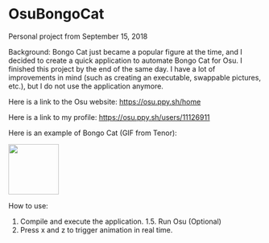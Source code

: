 # OsuBongoCat
Personal project from September ‎15, ‎2018

Background:
Bongo Cat just became a popular figure at the time, and I decided to create a quick application to automate Bongo Cat for Osu. I finished this project by the end of the same day. I have a lot of improvements in mind (such as creating an executable, swappable pictures, etc.), but I do not use the application anymore.  

Here is a link to the Osu website: https://osu.ppy.sh/home

Here is a link to my profile: https://osu.ppy.sh/users/11126911

Here is an example of Bongo Cat (GIF from Tenor):


<img src="https://media1.tenor.com/images/110e7c1e1c8c8953e787b56fdff866ed/tenor.gif?itemid=12815911" width="100" height="100" />

How to use:
1. Compile and execute the application. 
1.5. Run Osu (Optional)
2. Press x and z to trigger animation in real time.
